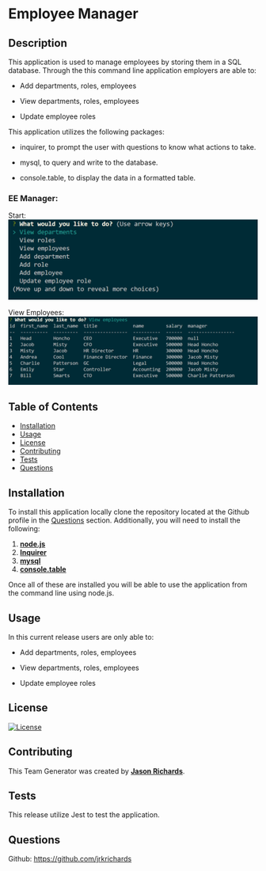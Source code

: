 # Employee Manager

## Description

This application is used to manage employees by storing them in a SQL database. Through the this command line application employers are able to:

- Add departments, roles, employees

- View departments, roles, employees

- Update employee roles

This application utilizes the following packages:

- inquirer, to prompt the user with questions to know what actions to take.

- mysql, to query and write to the database.

- console.table, to display the data in a formatted table.

### EE Manager:

Start:
![Image of Start](Assets/EE_Manager_Start.PNG)

View Employees:
![Image of ViewEEs](Assets/EE_Manager_ViewEEs.PNG)

## Table of Contents

- [Installation](#Installation)
- [Usage](#Usage)
- [License](#License)
- [Contributing](#Contributing)
- [Tests](#Tests)
- [Questions](#Questions)

## Installation

To install this application locally clone the repository located at the Github profile in the [Questions](#Questions) section. Additionally, you will need to install the following:

1. [**node.js**](https://nodejs.org/en/)
2. [**Inquirer**](https://www.npmjs.com/package/inquirer)
3. [**mysql**](https://www.npmjs.com/package/mysql)
4. [**console.table**](https://www.npmjs.com/package/console.table)

Once all of these are installed you will be able to use the application from the command line using node.js.

## Usage

In this current release users are only able to:

- Add departments, roles, employees

- View departments, roles, employees

- Update employee roles

## License

[![License](https://img.shields.io/static/v1?label=License&message=MIT&color=yellow)](https://choosealicense.com/licenses/mit/)

## Contributing

This Team Generator was created by [**Jason Richards**](https://github.com/jrkrichards).

## Tests

This release utilize Jest to test the application.

## Questions

Github: https://github.com/jrkrichards
